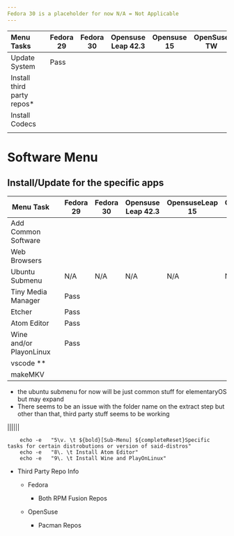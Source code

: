 ```yaml
---
Fedora 30 is a placeholder for now N/A = Not Applicable
---
```


| Menu Tasks                 |  | Fedora 29 | Fedora 30 | Opensuse Leap 42.3 | Opensuse 15 | OpenSuse TW |
|:---------------------------|--|-----------|-----------|--------------------|-------------|-------------|
| Update System              |  | Pass      |           |                    |             |             |
| Install third party repos* |  |           |           |                    |             |             |
| Install Codecs             |  |           |           |                    |             |             |
|                            |  |           |           |                    |             |             |


# Software Menu
## Install/Update for the specific apps 
| Menu Task               |  | Fedora 29 | Fedora 30 | Opensuse Leap 42.3 | OpensuseLeap 15 | OpensuseLeap 15.1 | Opensuse TW |
|-------------------------|--|-----------|-----------|--------------------|-----------------|-------------------|-------------|
| Add Common Software     |  |           |           |                    |                 |                   |             |
| Web Browsers            |  |           |           |                    |                 |                   |             |
| Ubuntu Submenu          |  | N/A       | N/A       | N/A                | N/A             | N/A               | N/A         |
| Tiny Media Manager      |  | Pass      |           |                    |                 |                   |             |
| Etcher                  |  | Pass      |           |                    |                 |                   |             |
| Atom Editor             |  | Pass      |           |                    |                 |                   |             |
| Wine and/or PlayonLinux |  | Pass      |           |                    |                 |                   |             |
| vscode **               |  |           |           |                    |                 |                   |             |
| makeMKV                 |  |           |           |                    |                 |                   |             |



- the ubuntu submenu for now will be just common stuff for elementaryOS but may expand
- There seems to be an issue with the folder name on the extract step but other than that, third party stuff seems to  be working 

||||||

```
    echo -e   "5\v. \t ${bold}[Sub-Menu] ${completeReset}Specific tasks for certain distrobutions or version of said-distros"
    echo -e   "8\. \t Install Atom Editor"
    echo -e   "9\. \t Install Wine and PlayOnLinux"
```

- Third Party Repo Info

  - Fedora

    - Both RPM Fusion Repos

  - OpenSuse

    - Pacman Repos
